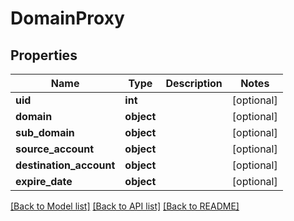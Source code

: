 # DomainProxy

## Properties
Name | Type | Description | Notes
------------ | ------------- | ------------- | -------------
**uid** | **int** |  | [optional] 
**domain** | **object** |  | [optional] 
**sub_domain** | **object** |  | [optional] 
**source_account** | **object** |  | [optional] 
**destination_account** | **object** |  | [optional] 
**expire_date** | **object** |  | [optional] 

[[Back to Model list]](../README.md#documentation-for-models) [[Back to API list]](../README.md#documentation-for-api-endpoints) [[Back to README]](../README.md)


